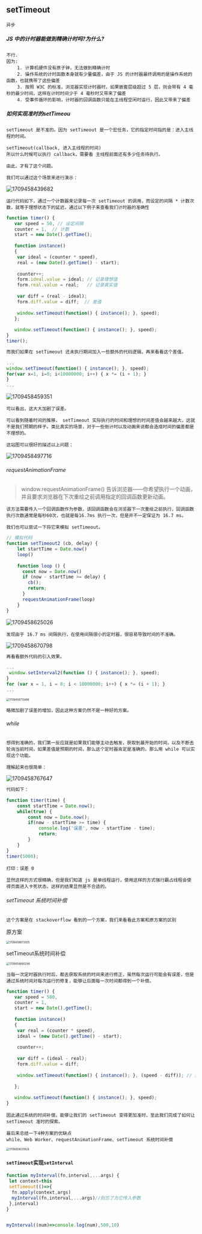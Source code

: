 ## setTimeout

```
异步
```

##### JS 中的计时器能做到精确计时吗?为什么?

```
不⾏.
因为:
	1. 计算机硬件没有原⼦钟，⽆法做到精确计时
	2. 操作系统的计时函数本身就有少量偏差，由于 JS 的计时器最终调⽤的是操作系统的函数，也就携带了这些偏差
	3. 按照 W3C 的标准，浏览器实现计时器时，如果嵌套层级超过 5 层，则会带有 4 毫秒的最少时间，这样在计时时间少于 4 毫秒时⼜带来了偏差
	4. 受事件循环的影响，计时器的回调函数只能在主线程空闲时运⾏，因此⼜带来了偏差
```

##### 如何实现准时的setTimeou

```
setTimeout 是不准的。因为 setTimeout 是一个宏任务，它的指定时间指的是：进入主线程的时间。

setTimeout(callback, 进入主线程的时间)
所以什么时候可以执行 callback，需要看 主线程前面还有多少任务待执行。

由此，才有了这个问题。

我们可以通过这个场景来进行演示：
```

![1709458439682](C:\Users\Administrator\AppData\Roaming\Typora\typora-user-images\1709458439682.png)

```
运行代码如下，通过一个计数器来记录每一次 setTimeout 的调用，而设定的间隔 * 计数次数，就等于理想状态下的延迟，通过以下例子来查看我们计时器的准确性
```

```js
function timer() { 
   var speed = 50, // 设定间隔 
   counter = 1,  // 计数 
   start = new Date().getTime(); 
    
   function instance() 
   { 
    var ideal = (counter * speed), 
    real = (new Date().getTime() - start); 
     
    counter++; 
    form.ideal.value = ideal; // 记录理想值 
    form.real.value = real;   // 记录真实值 
 
    var diff = (real - ideal); 
    form.diff.value = diff;  // 差值 
 
    window.setTimeout(function() { instance(); }, speed); 
   }; 
    
   window.setTimeout(function() { instance(); }, speed); 
} 
timer(); 
```

```js
而我们如果在 setTimeout 还未执行期间加入一些额外的代码逻辑，再来看看这个差值。

... 
window.setTimeout(function() { instance(); }, speed); 
for(var x=1, i=0; i<10000000; i++) { x *= (i + 1); } 
} 
... 
```

![1709458459351](C:\Users\Administrator\AppData\Roaming\Typora\typora-user-images\1709458459351.png)

```
可以看出，这大大加剧了误差。

可以看到随着时间的推移， setTimeout 实际执行的时间和理想的时间差值会越来越大，这就不是我们预期的样子。类比真实的场景，对于一些倒计时以及动画来说都会造成时间的偏差都是不理想的。

这站图可以很好的描述以上问题：
```

![1709458497716](C:\Users\Administrator\AppData\Roaming\Typora\typora-user-images\1709458497716.png)

###### requestAnimationFrame

> window.requestAnimationFrame() 告诉浏览器——你希望执行一个动画，并且要求浏览器在下次重绘之前调用指定的回调函数更新动画。

```
该方法需要传入一个回调函数作为参数，该回调函数会在浏览器下一次重绘之前执行，回调函数执行次数通常是每秒60次，也就是每16.7ms 执行一次，但是并不一定保证为 16.7 ms。

我们也可以尝试一下将它来模拟 setTimeout。
```

```js
// 模拟代码 
function setTimeout2 (cb, delay) { 
    let startTime = Date.now() 
    loop() 
   
    function loop () { 
      const now = Date.now() 
      if (now - startTime >= delay) { 
        cb(); 
        return; 
      } 
      requestAnimationFrame(loop) 
    } 
} 
```

![1709458625026](C:\Users\Administrator\AppData\Roaming\Typora\typora-user-images\1709458625026.png)

```
发现由于 16.7 ms 间隔执行，在使用间隔很小的定时器，很容易导致时间的不准确。
```

![1709458670798](C:\Users\Administrator\AppData\Roaming\Typora\typora-user-images\1709458670798.png)

```js
再看看额外代码的引入效果。

... 
 window.setInterval2(function () { instance(); }, speed); 
} 
for (var x = 1, i = 0; i < 10000000; i++) { x *= (i + 1); } 
... 
```

<img src="C:\Users\Administrator\AppData\Roaming\Typora\typora-user-images\1709458713486.png" alt="1709458713486" style="zoom:50%;" />

```
略微加剧了误差的增加，因此这种方案仍然不是一种好的方案。
```

###### while

```
想得到准确的，我们第一反应就是如果我们能够主动去触发，获取到最开始的时间，以及不断去轮询当前时间，如果差值是预期的时间，那么这个定时器肯定是准确的，那么用 while 可以实现这个功能。

理解起来也很简单：
```

![1709458767647](C:\Users\Administrator\AppData\Roaming\Typora\typora-user-images\1709458767647.png)

```js
代码如下：

function timer(time) { 
    const startTime = Date.now(); 
    while(true) { 
        const now = Date.now(); 
        if(now - startTime >= time) { 
            console.log('误差', now - startTime - time); 
            return; 
        } 
    } 
} 
timer(5000); 
```

```
打印：误差 0

显然这样的方式很精确，但是我们知道 js 是单线程运行，使用这样的方式强行霸占线程会使得页面进入卡死状态，这样的结果显然是不合适的。
```

###### setTimeout 系统时间补偿

```
这个方案是在 stackoverflow 看到的一个方案，我们来看看此方案和原方案的区别
```

原方案

<img src="C:\Users\Administrator\AppData\Roaming\Typora\typora-user-images\1709458873305.png" alt="1709458873305" style="zoom:50%;" />

setTimeout系统时间补偿

<img src="C:\Users\Administrator\AppData\Roaming\Typora\typora-user-images\1709458890246.png" alt="1709458890246" style="zoom:50%;" />

```
当每一次定时器执行时后，都去获取系统的时间来进行修正，虽然每次运行可能会有误差，但是通过系统时间对每次运行的修复，能够让后面每一次时间都得到一个补偿。
```

```js
function timer() { 
   var speed = 500, 
   counter = 1,  
   start = new Date().getTime(); 
    
   function instance() 
   { 
    var real = (counter * speed), 
    ideal = (new Date().getTime() - start); 
     
    counter++; 
 
    var diff = (ideal - real); 
    form.diff.value = diff; 
 
    window.setTimeout(function() { instance(); }, (speed - diff)); // 通过系统时间进行修复 
 
   }; 
    
   window.setTimeout(function() { instance(); }, speed); 
} 
```

```
因此通过系统的时间补偿，能够让我们的 setTimeout 变得更加准时，至此我们完成了如何让 setTimeout 准时的探索。
```

```
最后来总结一下4种方案的优缺点
while、Web Worker、requestAnimationFrame、setTimeout 系统时间补偿
```

<img src="C:\Users\Administrator\AppData\Roaming\Typora\typora-user-images\1709459031924.png" alt="1709459031924" style="zoom:50%;" />

#### `setTimeout`实现`setInterval`

```js
function myInterval(fn,interval,...args) {
 let context=this
 setTimeout(()=>{
  fn.apply(context,args)
  myInterval(fn,interval,...args)//别忘了为它传入参数
 },interval)
}


myInterval((num)=>console.log(num),500,10)
```

